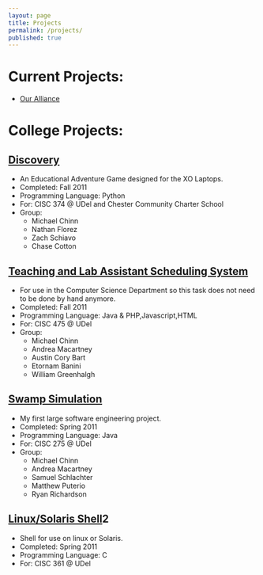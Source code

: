```yaml
---
layout: page
title: Projects
permalink: /projects/
published: true
---
```


# Current Projects:
- [Our Alliance](https://github.com/frc869/our-alliance-android)

# College Projects:

## [Discovery](https://bitbucket.org/mechinn/discovery)
- An Educational  Adventure Game designed for the XO Laptops.
- Completed: Fall 2011
- Programming Language: Python
- For: CISC 374 @ UDel and Chester Community Charter School
- Group:
  - Michael Chinn
  - Nathan Florez
  - Zach Schiavo
  - Chase Cotton

## [Teaching and Lab Assistant Scheduling System](/files/TLASS.zip)
- For use in the Computer Science Department so this task does not need to be done by hand anymore.
- Completed: Fall 2011
- Programming Language: Java & PHP,Javascript,HTML
- For: CISC 475 @ UDel
- Group:
  - Michael Chinn
  - Andrea Macartney
  - Austin Cory Bart
  - Etornam Banini
  - William Greenhalgh

## [Swamp Simulation](/files/swampSimulation.zip)
- My first large software engineering project.
- Completed: Spring 2011
- Programming Language: Java
- For: CISC 275 @ UDel
- Group:
  - Michael Chinn
  - Andrea Macartney
  - Samuel Schlachter
  - Matthew Puterio
  - Ryan Richardson

## [Linux/Solaris Shell](/files/mechinn_proj2.tar.bz2)2
- Shell for use on linux or Solaris.
- Completed: Spring 2011
- Programming Language: C
- For: CISC 361 @ UDel
